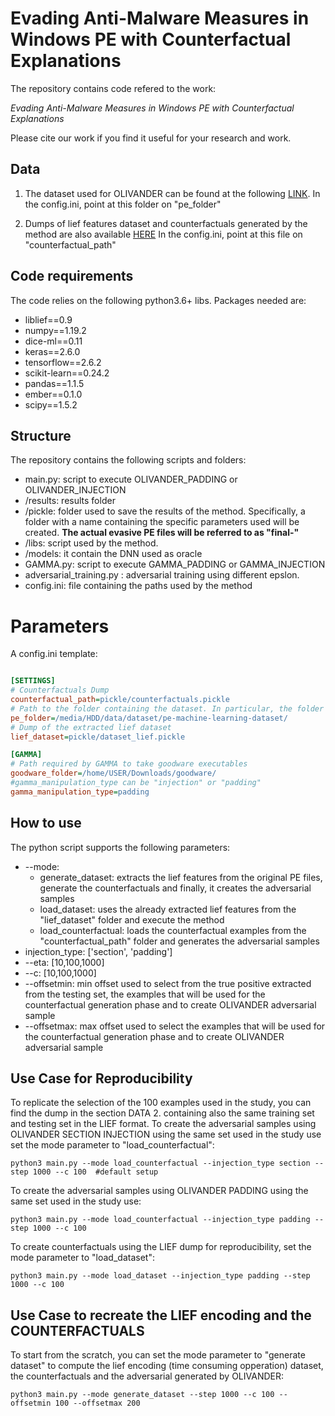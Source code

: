 # Evading Anti-Malware Measures in Windows PE with Counterfactual Explanations

The repository contains code refered to the work:

_Evading Anti-Malware Measures in Windows PE with Counterfactual Explanations_
 
Please cite our work if you find it useful for your research and work.

## Data

1) The dataset used for OLIVANDER can be found at the following [LINK](https://practicalsecurityanalytics.com/pe-malware-machine-learning-dataset/). In the config.ini, point at this folder on "pe_folder"

2) Dumps of lief features dataset and counterfactuals generated by the method are also available [HERE](https://drive.google.com/drive/folders/1WJFbRPP9dEFccRM5J7kyraO1Fuy9tB3y?usp=sharing) In the config.ini, point at this file on "counterfactual_path"


## Code requirements
The code relies on the following python3.6+ libs.
Packages needed are:
* liblief==0.9
* numpy==1.19.2
* dice-ml==0.11
* keras==2.6.0
* tensorflow==2.6.2
* scikit-learn==0.24.2
* pandas==1.1.5
* ember==0.1.0
* scipy==1.5.2


## Structure

The repository contains the following scripts and folders:
* main.py:  script to execute OLIVANDER_PADDING or OLIVANDER_INJECTION
* /results: results folder
* /pickle: folder used to save the results of the method. Specifically, a folder with a name containing the specific parameters used will be created. **The actual evasive PE files will be referred to as "final-"**
* /libs: script used by the method. 
* /models: it contain the DNN used as oracle
* GAMMA.py: script to execute GAMMA_PADDING or GAMMA_INJECTION
* adversarial_training.py : adversarial training using different epslon.  
* config.ini: file containing the paths used by the method
# Parameters
A config.ini template:
```ini

[SETTINGS]
# Counterfactuals Dump
counterfactual_path=pickle/counterfactuals.pickle
# Path to the folder containing the dataset. In particular, the folder must contain the samples.csv and the samples folder with all the executable pe files 
pe_folder=/media/HDD/data/dataset/pe-machine-learning-dataset/
# Dump of the extracted lief dataset 
lief_dataset=pickle/dataset_lief.pickle

[GAMMA]
# Path required by GAMMA to take goodware executables
goodware_folder=/home/USER/Downloads/goodware/
#gamma_manipulation_type can be "injection" or "padding"
gamma_manipulation_type=padding
```





## How to use

The python script supports the following parameters:
* --mode: 
  * generate_dataset: extracts the lief features from the original PE files, generate the counterfactuals and finally, it creates the adversarial samples
  * load_dataset: uses the already extracted lief features from the "lief_dataset" folder and execute the method
  * load_counterfactual: loads the counterfactual examples from the "counterfactual_path" folder and generates the adversarial samples
* injection_type: ['section', 'padding']
* --eta: [10,100,1000]
* --c: [10,100,1000]
* --offsetmin: min offset used to select from the true positive extracted from the testing set, the examples that will be used  for the  counterfactual generation phase and to create OLIVANDER adversarial sample 
* --offsetmax: max offset used to select the examples that will be used for the counterfactual generation phase and to create OLIVANDER adversarial sample 

## Use Case for Reproducibility
To replicate the selection of the 100 examples used in the study, you can find the dump in the section DATA 2.  containing also the same training set and testing set in the LIEF format. 
To create the adversarial samples using OLIVANDER SECTION INJECTION using the same set used in the study use set the mode parameter to "load_counterfactual":
```console
python3 main.py --mode load_counterfactual --injection_type section --step 1000 --c 100  #default setup
```
To create the adversarial samples using OLIVANDER PADDING using the same set used in the study use:
```console
python3 main.py --mode load_counterfactual --injection_type padding --step 1000 --c 100 
```
To create counterfactuals using the LIEF dump for reproducibility, set the mode parameter to "load_dataset":
```console
python3 main.py --mode load_dataset --injection_type padding --step 1000 --c 100 
```

## Use Case to recreate the LIEF encoding and the COUNTERFACTUALS
To start from the scratch, you can set the mode parameter to "generate dataset" to compute the lief encoding (time consuming opperation) dataset, the counterfactuals and the adversarial generated by OLIVANDER:
```console
python3 main.py --mode generate_dataset --step 1000 --c 100 --offsetmin 100 --offsetmax 200 
```


